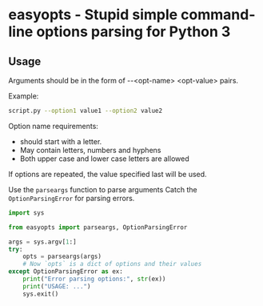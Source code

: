 # easyopts - Stupid simple command-line options parsing for Python 3

## Usage

Arguments should be in the form of --\<opt-name\> \<opt-value\> pairs.

Example:
```bash
script.py --option1 value1 --option2 value2
```

Option name requirements:
- should start with a letter.
- May contain letters, numbers and hyphens
- Both upper case and lower case letters are allowed

If options are repeated, the value specified last will be used.

Use the `parseargs` function to parse arguments
Catch the `OptionParsingError` for parsing errors.

```python
import sys

from easyopts import parseargs, OptionParsingError

args = sys.argv[1:]
try:
    opts = parseargs(args)
    # Now `opts` is a dict of options and their values
except OptionParsingError as ex:
    print("Error parsing options:", str(ex))
    print("USAGE: ...")
    sys.exit()
```